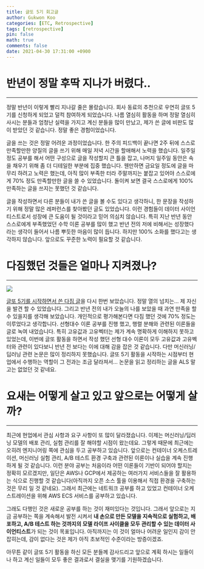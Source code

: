 ```yaml
---
title: 글또 5기 회고글
author: Gukwon Koo
categories: [ETC, Retrospective]
tags: [retrospective]
pin: false
math: true
comments: false
date: 2021-04-30 17:31:00 +0900
---
```


# 반년이 정말 후딱 지나가 버렸다..

---

정말 반년이 이렇게 빨리 지나갈 줄은 몰랐습니다. 회사 동료의 추천으로 우연히 글또 5기를 신청하게 되었고 덜컥 참여하게 되었습니다. 나름 열심히 활동을 하며 정말 열심히 사시는 분들과 엄청난 실력을 가지고 계신 분들을 많이 만났고, 제가 쓴 글에 비판도 많이 받았던 것 같습니다. 정말 좋은 경험이었습니다. 

글을 쓰는 것은 정말 어려운 과정이었습니다. 한 주의 피드백이 끝나면 2주 뒤에 스스로 만족할만한 양질의 글을 쓰기 위해 매일 저녁 시간을 할애해서 노력을 했습니다. 일주일 정도 공부를 해서 어떤 구성으로 글을 작성할지 큰 틀을 잡고, 나머지 일주일 동안은 속을 채우기 위해 좀 더 디테일한 부분에 집중 했습니다. 웬만하면 금요일 정도에 글을 마무리 하려고 노력은 했는데, 아직 많이 부족한 터라 주말까지는 붙잡고 있어야 스스로에게 70% 정도 만족할만한 글을 쓸 수 있었습니다. 돌이켜 보면 결국 스스로에게 100% 만족하는 글을 쓰지는 못했던 것 같습니다.

글을 작성하면서 다른 분들이 내가 쓴 글을 볼 수도 있다고 생각하니, 한 문장을 작성하기 위해 정말 많은 레퍼런스를 찾아봤던 글도 있었습니다. 이런 경험들이 데이터 사이언티스트로서 성장에 큰 도움이 될 것이라고 믿어 의심치 않습니다. 특히 지난 반년 동안 스스로에게 부족했었던 수학 이론 공부를 많이 했고 반년 전의 저에 비해서는 성장했다라는 생각이 들어서 나름 뿌듯한 마음이 많이 듭니다. 하지만 100% 소화를 했다고는 생각하지 않습니다. 앞으로도 꾸준한 노력이 필요할 것 같습니다.

# 다짐했던 것들은 얼마나 지켜졌나?

---

![](/Users/koo/Documents/gguguk.github.io/assets/img/post_img/gultto.png)

[글또 5기를 시작하면서 쓴 다짐 글](https://gguguk.github.io/posts/gulddo/)을 다시 한번 보았습니다. 정말 열의 넘치는... 제 자신을 발견 할 수 있었습니다. 그리고 반년 전의 내가 오늘의 나를 보았을 때 과연 만족을 할 수 있을지를 생각해 보았습니다. 개인적으로 평가해본다면 다짐 했던 것에 70% 정도는 이루었다고 생각합니다. 선형대수 이론 공부를 진행 했고, 행렬 분해와 관련된 이론들을 글로 녹여 내었습니다. 특히 고유값과 고유벡터는 제가 계속 명확하게 이해하지 못하고 있었는데, 이번에 글또 활동을 하면서 작성 했던 선형 대수 이론이 모두 고유값과 고유벡터와 관련이 있다보니 반년 전 보다는 이에 대해 감을 잡은 것 같습니다. 다만 머신러닝/딥러닝 관련 논문은 많이 정리하지 못했습니다. 글또 5기 활동을 시작하는 시점부터 현업에서 수행하는 역할이 그 전과는 조금 달라져서... 논문을 읽고 정리하는 글을 ALS 말고는 없었던 것 같네요.

# 요새는 어떻게 살고 있고 앞으로는 어떻게 살까?

---

최근에 현업에서 관심 사항과 요구 사항이 또 많이 달라졌습니다. 이제는 머신러닝/딥러닝 모델의 배포 관리, 실험 관리를 잘 해야할 시점이 왔는데요. 그렇게 때문에 최근에는 오히려 엔지니어링 쪽에 관심을 두고 공부하고 있습니다. 앞으로는 컨테이너 오케스트레이션, 머신러닝 실험 관리, A/B 테스트 환경 구축과 관련된 이론이나 실습을 계속 진행하게 될 것 같습니다. 이런 분야 공부는 처음이라 어떤 이론들이 기반이 되어야 할지는 정확히 모르겠지만, 일단은 AWS나 GCP에서 제공하는 여러가지 서비스들을 잘 활용하는 식으로 진행할 것 같습니다(아직까지 오픈 소스 툴을 이용해서 직접 환경을 구축하는 것은 무리 일 것 같네요). 그래서 최근에는 네트워크 공부를 하고 있었고 컨테이너 오케스트레이션을 위해 AWS ECS 서비스를 공부하고 있습니다. 

그래도 다행인 것은 새로운 공부를 하는 것이 재미있다는 것입니다. 그래서 앞으로는 지금 공부하는 쪽을 계속해서 발전 시켜서 **내 손으로 만든 모델을 지속적으로 실험하고, 배포하고, A/B 테스트 하는 것까지의 모델 라이프 사이클을 모두 관리할 수 있는 데이터 사이언티스트**가 되는 것이 목표입니다. 아직까지는 이 것이 얼마나 어려운 일인지 감이 안 잡히는데, 감이 없다는 것은 제가 아직 초보적인 수준이라는 방증이겠죠.

아무튼 같이 글또 5기 활동을 하신 모든 분들께 감사드리고 앞으로 계획 하시는 일들이나 하고 계신 일들이 모두 좋은 결과로서 결실을 맺기를 기원하겠습니다. 